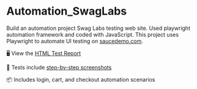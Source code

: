 # Automation_SwagLabs
Build an automation project Swag Labs testing web site. Used playwright automation framework and coded with JavaScript.
This project uses Playwright to automate UI testing on [saucedemo.com](https://www.saucedemo.com).

🖥️ View the [HTML Test Report](https://github.com/HashanPerera/Automation_SwagLabs/blob/main/my-report/index.html)

🎥 Tests include [step-by-step screenshots](https://github.com/HashanPerera/Automation_SwagLabs/tree/main/test-results)

📦 Includes login, cart, and checkout automation scenarios
